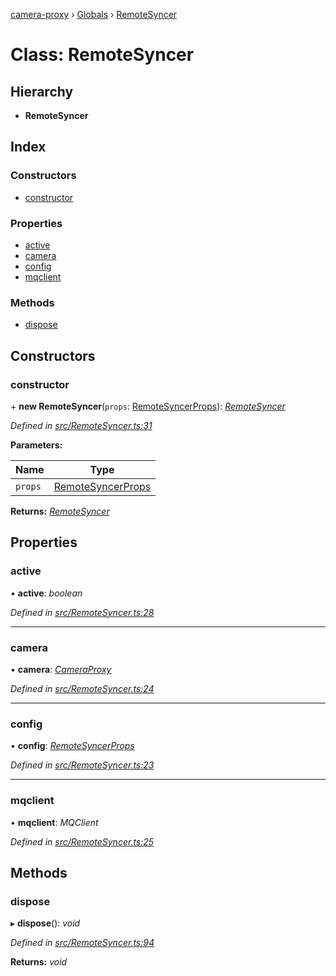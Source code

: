 [camera-proxy](../README.md) › [Globals](../globals.md) › [RemoteSyncer](remotesyncer.md)

# Class: RemoteSyncer

## Hierarchy

* **RemoteSyncer**

## Index

### Constructors

* [constructor](remotesyncer.md#constructor)

### Properties

* [active](remotesyncer.md#active)
* [camera](remotesyncer.md#camera)
* [config](remotesyncer.md#config)
* [mqclient](remotesyncer.md#mqclient)

### Methods

* [dispose](remotesyncer.md#dispose)

## Constructors

###  constructor

\+ **new RemoteSyncer**(`props`: [RemoteSyncerProps](../interfaces/remotesyncerprops.md)): *[RemoteSyncer](remotesyncer.md)*

*Defined in [src/RemoteSyncer.ts:31](https://github.com/alibaba/camera-proxy/blob/524fbd6/src/RemoteSyncer.ts#L31)*

**Parameters:**

Name | Type |
------ | ------ |
`props` | [RemoteSyncerProps](../interfaces/remotesyncerprops.md) |

**Returns:** *[RemoteSyncer](remotesyncer.md)*

## Properties

###  active

• **active**: *boolean*

*Defined in [src/RemoteSyncer.ts:28](https://github.com/alibaba/camera-proxy/blob/524fbd6/src/RemoteSyncer.ts#L28)*

___

###  camera

• **camera**: *[CameraProxy](cameraproxy.md)*

*Defined in [src/RemoteSyncer.ts:24](https://github.com/alibaba/camera-proxy/blob/524fbd6/src/RemoteSyncer.ts#L24)*

___

###  config

• **config**: *[RemoteSyncerProps](../interfaces/remotesyncerprops.md)*

*Defined in [src/RemoteSyncer.ts:23](https://github.com/alibaba/camera-proxy/blob/524fbd6/src/RemoteSyncer.ts#L23)*

___

###  mqclient

• **mqclient**: *MQClient*

*Defined in [src/RemoteSyncer.ts:25](https://github.com/alibaba/camera-proxy/blob/524fbd6/src/RemoteSyncer.ts#L25)*

## Methods

###  dispose

▸ **dispose**(): *void*

*Defined in [src/RemoteSyncer.ts:94](https://github.com/alibaba/camera-proxy/blob/524fbd6/src/RemoteSyncer.ts#L94)*

**Returns:** *void*
